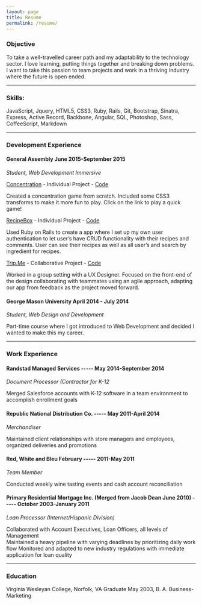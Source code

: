 ```yaml
---
layout: page
title: Resume
permalink: /resume/
---
```

### Objective

To take a well-travelled career path and my adaptability to the technology sector.  I love learning, putting things together and breaking down problems.  I want to take this passion to team projects and work in a thriving industry where the future is open ended.

---------------------------

### Skills:
JavaScript, Jquery, HTML5, CSS3, Ruby, Rails, Git, Bootstrap, Sinatra, Express, Active Record, Backbone, Angular, SQL, Photoshop, Sass, CoffeeScript, Markdown

--------------------------------

### Development Experience

#### General Assembly 					                                        June 2015-September 2015
_Student, Web Development Immersive_

[Concentration](http://ryan-321.github.io/Memory/) - Individual Project - [Code](https://github.com/Ryan-321/Memory)

Created a concentration game from scratch.  Included some CSS3 transforms to make it more fun to play.  Click on the link to play a quick game!

[RecipeBox](https://wdi-recipe-box.herokuapp.com/)   - Individual Project - [Code](https://github.com/Ryan-321/recipe_box)

Used Ruby on Rails to create a app where I set up my own user authentication to let user’s have CRUD functionality with their recipes and comments.  User can see their recipes as well as all user’s and search by ingredient for recipes.

[Trip.Me](https://trip-me.herokuapp.com/) - Collaborative Project - [Code](https://github.com/alexbannon/trip.me)

Worked in a group setting with a UX Designer. Focused on the front-end of the design collaborating with teammates using an agile approach, adapting our app from feedback as the project moved forward.

#### George Mason University                                                                                                         April 2014 - July 2014
_Student, Web Design and Development_

Part-time course where I got introduced to Web Development and decided I wanted to make this my career.

------------------------------

### Work Experience

#### Randstad Managed Services  -----                                                                                           May 2014-September 2014
_Document Processor (Contractor for K-12_

Merged Salesforce accounts with K-12 software in a team environment to accomplish enrollment goals

#### Republic National Distribution Co. -----                                                                          May 2011-April 2014
_Merchandiser_

Maintained client relationships with store managers and employees, organized deliveries and promotions

#### Red, White and Bleu                                                                                                            February ----- 2011-May 2011
_Team Member_					

Conducted weekly wine tasting events and cash account reconciliation

#### Primary Residential Mortgage Inc. (Merged from Jacob Dean June 2010) -----       October 2003-January 2011
_Loan Processor (Internet/Hispanic Division)_

Collaborated with Account Executives, Loan Officers, all levels of Management  
Maintained a heavy pipeline with varying deadlines by prioritizing daily work flow
Monitored and adapted to new industry regulations with immediate application for loan quality

------------------------------

### Education
Virginia Wesleyan College, Norfolk, VA Graduate May 2003,   B. A. Business-Marketing
